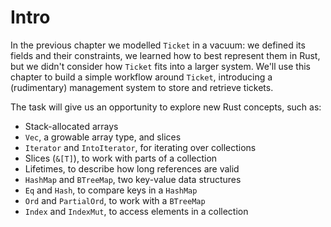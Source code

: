 # Intro

In the previous chapter we modelled `Ticket` in a vacuum: we defined its fields and their constraints, we learned
how to best represent them in Rust, but we didn't consider how `Ticket` fits into a larger system.
We'll use this chapter to build a simple workflow around `Ticket`, introducing a (rudimentary) management system to
store and retrieve tickets.

The task will give us an opportunity to explore new Rust concepts, such as:

- Stack-allocated arrays
- `Vec`, a growable array type, and slices
- `Iterator` and `IntoIterator`, for iterating over collections
- Slices (`&[T]`), to work with parts of a collection
- Lifetimes, to describe how long references are valid
- `HashMap` and `BTreeMap`, two key-value data structures
- `Eq` and `Hash`, to compare keys in a `HashMap`
- `Ord` and `PartialOrd`, to work with a `BTreeMap`
- `Index` and `IndexMut`, to access elements in a collection
